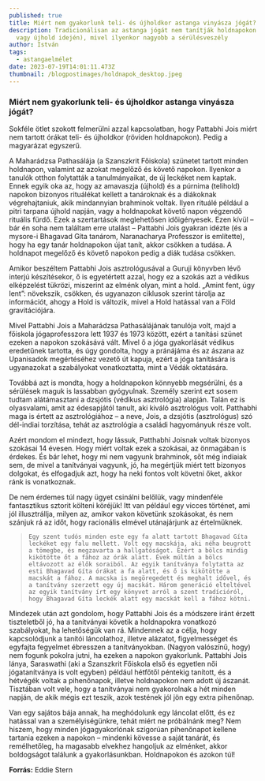 ```yaml
---
published: true
title: Miért nem gyakorlunk teli- és újholdkor astanga vinyásza jógát?
description: Tradicionálisan az astanga jógát nem tanítják holdnapokon (telihold
  vagy újhold idején), mivel ilyenkor nagyobb a sérülésveszély
author: István
tags:
  - astangaelmélet
date: 2023-07-19T14:01:11.473Z
thumbnail: /blogpostimages/holdnapok_desktop.jpeg
---
```

### Miért nem gyakorlunk teli- és újholdkor astanga vinyásza jógát?

Sokféle ötlet szokott felmerülni azzal kapcsolatban, hogy Pattabhi Jois miért nem tartott órákat teli- és újholdkor (röviden holdnapokon). Pedig a magyarázat egyszerű.

A Maharádzsa Pathasálája (a Szanszkrit Főiskola) szünetet tartott minden holdnapon, valamint az azokat megelőző és követő napokon. Ilyenkor a tanulók otthon folytatták a tanulmányaikat, de új leckéket nem kaptak. Ennek egyik oka az, hogy az amavaszja (újhold) és a púrnima (telihold) napokon bizonyos rituálékat kellett a tanároknak és a diákoknak végrehajtaniuk, akik mindannyian brahminok voltak. Ilyen rituálé például a pitri tarpana újhold napján, vagy a holdnapokat követő napon végzendő rituális fürdő. Ezek a szertartások meglehetősen időigényesek. Ezen kívül – bár én soha nem találtam erre utalást – Pattabhi Jois gyakran idézte (és a mysore-i Bhagavad Gíta tanárom, Naranacharya Professzor is említette), hogy ha egy tanár holdnapokon újat tanít, akkor csökken a tudása. A holdnapot megelőző és követő napokon pedig a diák tudása csökken.

Amikor beszéltem Pattabhi Jois asztrológusával a Guruji könyvben lévő interjú készítésekor, ő is egyetértett azzal, hogy ez a szokás azt a védikus elképzelést tükrözi, miszerint az elménk olyan, mint a hold. „Amint fent, úgy lent”: növekszik, csökken, és ugyanazon ciklusok szerint tárolja az információt, ahogy a Hold is változik, mivel a Hold hatással van a Föld gravitációjára.

Mivel Pattabhi Jois a Maharádzsa Pathasálájának tanulója volt, majd a főiskola jógaprofesszora lett 1937 és 1973 között, ezért a tanítási szünet ezeken a napokon szokásává vált. Mivel ő a jóga gyakorlását védikus eredetűnek tartotta, és úgy gondolta, hogy a pránájáma és az ászana az Upanisadok megértéséhez vezető út kapuja, ezért a jóga tanítására is ugyanazokat a szabályokat vonatkoztatta, mint a Védák oktatására.

Továbbá azt is mondta, hogy a holdnapokon könnyebb megsérülni, és a sérülések maguk is lassabban gyógyulnak. Személy szerint ezt sosem tudtam alátámasztani a dzsjótis (védikus asztrológia) alapján. Talán ez is olyasvalami, amit az édesapjától tanult, aki kiváló asztrológus volt. Patthabhi maga is értett az asztrológiához – a neve, Jois, a dzsjótis (asztrológus) szó dél-indiai torzítása, tehát az asztrológia a családi hagyományuk része volt.

Azért mondom el mindezt, hogy lássuk, Patthabhi Joisnak voltak bizonyos szokásai 14 évesen. Hogy miért voltak ezek a szokásai, az önmagában is érdekes. És bár lehet, hogy mi nem vagyunk brahminok, sőt még indiaiak sem, de mivel a tanítványai vagyunk, jó, ha megértjük miért tett bizonyos dolgokat, és elfogadjuk azt, hogy ha neki fontos volt követni őket, akkor ránk is vonatkoznak.

De nem érdemes túl nagy ügyet csinálni belőlük, vagy mindenféle fantasztikus sztorit költeni köréjük! Itt van például egy vicces történet, ami jól illusztrállja, milyen az, amikor vakon követünk szokásokat, és nem szánjuk rá az időt, hogy racionális elmével utánajárjunk az értelmüknek.

>     Egy szent tudós minden este egy fa alatt tartott Bhagavad Gíta leckéket egy falu mellett. Volt egy macskája, aki néha beugrott a tömegbe, és megzavarta a hallgatóságot. Ezért a bölcs mindig kikötötte őt a fához az órák alatt. Évek múltán a bölcs eltávozott az élők soraiból. Az egyik tanítványa folytatta az esti Bhagavad Gíta órákat a fa alatt, és ő is kikötötte a macskát a fához. A macska is megöregedett és meghalt idővel, és a tanítvány szerzett egy új macskát. Három generáció elteltével az egyik tanítvány írt egy könyvet arról a szent tradícióról, hogy Bhagavad Gíta leckék alatt egy macskát kell a fához kötni.

Mindezek után azt gondolom, hogy Pattabhi Jois és a módszere iránt érzett tiszteletből jó, ha a tanítványai követik a holdnapokra vonatkozó szabályokat, ha lehetőségük van rá. Mindennek az a célja, hogy kapcsolódjunk a tanítói láncolathoz, illetve alázatot, figyelmességet és egyfajta fegyelmet ébresszen a tanítványokban. (Nagyon valószínű, hogy) nem fogunk pokolra jutni, ha ezeken a napokon gyakorlunk. Pattabhi Jois lánya, Saraswathi (aki a Szanszkrit Főiskola első és egyetlen női jógatanítványa is volt egyben) például hétfőtől péntekig tanított, és a hétvégék voltak a pihenőnapok, illetve holdnapokon nem adott új ászanát. Tisztában volt vele, hogy a tanítványai nem gyakorolnak a hét minden napján, de akik mégis ezt teszik, azok testének jól jön egy extra pihenőnap.

Van egy sajátos bája annak, ha meghódolunk egy láncolat előtt, és ez hatással van a személyiségünkre, tehát miért ne próbálnánk meg? Nem hiszem, hogy minden jógagyakorlónak szigorúan pihenőnapot kellene tartania ezeken a napokon – mindenki kövesse a saját tanárát, és remélhetőleg, ha magasabb elvekhez hangoljuk az elménket, akkor boldogságot találunk a gyakorlásunkban. Holdnapokon és azokon túl!

**Forrás:** Eddie Stern



